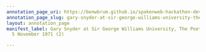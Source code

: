 ```yaml
---
annotation_page_uri: https://benwbrum.github.io/spokenweb-hackathon-development/annotations/gary-snyder-at-sir-george-williams-university-the-poetry-series-5-november-1971-2--canvas-1-toc.json
annotation_page_slug: gary-snyder-at-sir-george-williams-university-the-poetry-series-5-november-1971-2--canvas-1-toc
layout: annotation_page
manifest_label: Gary Snyder at Sir George Williams University, The Poetry Series,
  5 November 1971 (2)

---
```


